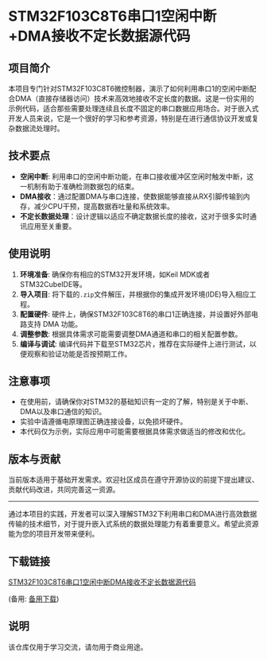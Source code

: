 # STM32F103C8T6串口1空闲中断+DMA接收不定长数据源代码

## 项目简介
本项目专门针对STM32F103C8T6微控制器，演示了如何利用串口1的空闲中断配合DMA（直接存储器访问）技术来高效地接收不定长度的数据。这是一份实用的示例代码，适合那些需要处理连续且长度不固定的串口数据应用场合。对于嵌入式开发人员来说，它是一个很好的学习和参考资源，特别是在进行通信协议开发或复杂数据流处理时。

## 技术要点
- **空闲中断**: 利用串口的空闲中断功能，在串口接收缓冲区空闲时触发中断，这一机制有助于准确检测数据包的结束。
- **DMA接收**：通过配置DMA与串口连接，使数据能够直接从RX引脚传输到内存，减少CPU干预，提高数据吞吐量和系统效率。
- **不定长数据处理**：设计逻辑以适应不确定数据长度的接收，这对于很多实时通讯应用至关重要。

## 使用说明
1. **环境准备**: 确保你有相应的STM32开发环境，如Keil MDK或者STM32CubeIDE等。
2. **导入项目**: 将下载的`.zip`文件解压，并根据你的集成开发环境(IDE)导入相应工程。
3. **配置硬件**: 硬件上，确保STM32F103C8T6的串口1正确连接，并设置好外部电路支持 DMA 功能。
4. **调整参数**: 根据具体需求可能需要调整DMA通道和串口的相关配置参数。
5. **编译与调试**: 编译代码并下载至STM32芯片，推荐在实际硬件上进行测试，以便观察和验证功能是否按预期工作。

## 注意事项
- 在使用前，请确保你对STM32的基础知识有一定的了解，特别是关于中断、DMA以及串口通信的知识。
- 实验中请遵循电原理图正确连接设备，以免损坏硬件。
- 本代码仅为示例，实际应用中可能需要根据具体需求做适当的修改和优化。

## 版本与贡献
当前版本适用于基础开发需求。欢迎社区成员在遵守开源协议的前提下提出建议、贡献代码改进，共同完善这一资源。

---

通过本项目的实践，开发者可以深入理解STM32下利用串口和DMA进行高效数据传输的技术细节，对于提升嵌入式系统的数据处理能力有着重要意义。希望此资源能为您的项目开发带来便利。

## 下载链接
[STM32F103C8T6串口1空闲中断DMA接收不定长数据源代码](https://pan.quark.cn/s/91a8e4b0026f) 

(备用: [备用下载](https://pan.baidu.com/s/1HXXcSuB3vvyxj2v8VBJFWQ?pwd=1234))

## 说明

该仓库仅用于学习交流，请勿用于商业用途。
